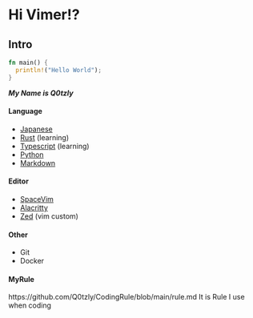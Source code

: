 # Hi Vimer!?

<h2>Intro</h2>


```rust
fn main() {
  println!("Hello World");
}
```


***My Name is Q0tzly***

<h4>Language</h4>

  - [Japanese](https://tsunagarujp.bunka.go.jp/?lang_id=EN)
  - [Rust](https://www.rust-lang.org/) (learning)
  - [Typescript](https://www.typescriptlang.org) (learning)
  - [Python](https://www.python.jp/)
  - [Markdown](https://daringfireball.net/projects/markdown/)

<h4>Editor</h4>

  - [SpaceVim](https://spacevim.org/)
  - [Alacritty](https://alacritty.org/)
  - [Zed](https://zed.dev/) (vim custom)

<h4>Other</h4>

  - Git
  - Docker

<h4>MyRule</h4>
https://github.com/Q0tzly/CodingRule/blob/main/rule.md
It is Rule I use when coding
